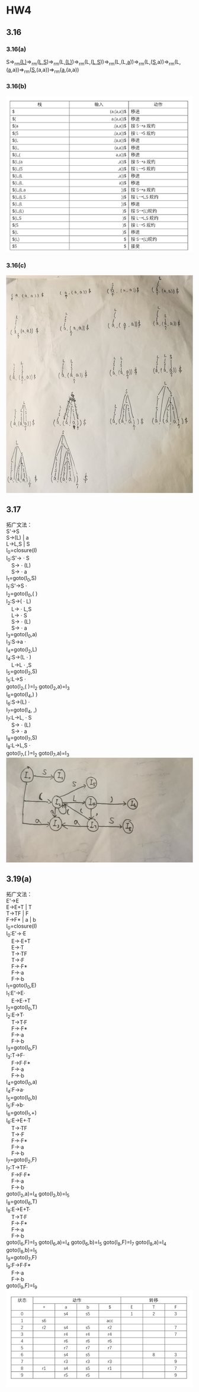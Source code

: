 # HW4
## 3.16
### 3.16(a)
S⇒<sub>rm</sub><u>(L)</u>⇒<sub>rm</sub>(<u>L,S</u>)⇒<sub>rm</sub>(L,<u>(L)</u>)⇒<sub>rm</sub>(L,(<u>L,S</u>))⇒<sub>rm</sub>(L,(L,<u>a</u>))⇒<sub>rm</sub>(L,(<u>S</u>,a))⇒<sub>rm</sub>(L,(<u>a</u>,a))⇒<sub>rm</sub>(<u>S</u>,(a,a))⇒<sub>rm</sub>(<u>a</u>,(a,a))
### 3.16(b)
![](./figs/HW4-1.png)
### 3.16(c)
![](./figs/2.jpg)
## 3.17
拓广文法：  
S'→S  
S→(L) | a  
L→L,S | S  
I<sub>0</sub>=closure(I)  
I<sub>0</sub>:S'→ · S  
&emsp;S→ · (L)  
&emsp;S→ · a  
I<sub>1</sub>=goto(I<sub>0</sub>,S)  
I<sub>1</sub>:S'→S ·   
I<sub>2</sub>=goto(I<sub>0</sub>,( )   
I<sub>2</sub>:S→( · L)  
&emsp;L→ · L,S  
&emsp;L→ · S  
&emsp;S→ · (L)  
&emsp;S→ · a  
I<sub>3</sub>=goto(I<sub>0</sub>,a)  
I<sub>3</sub>:S→a ·   
I<sub>4</sub>=goto(I<sub>2</sub>,L)  
I<sub>4</sub>:S→(L · )  
&emsp;L→L · ,S  
I<sub>5</sub>=goto(I<sub>2</sub>,S)  
I<sub>5</sub>:L→S ·     
goto(I<sub>2</sub>,( )=I<sub>2</sub>  goto(I<sub>2</sub>,a)=I<sub>3</sub>  
I<sub>6</sub>=goto(I<sub>4</sub>,) )  
I<sub>6</sub>:S→(L) ·   
I<sub>7</sub>=goto(I<sub>4</sub>, ,)  
I<sub>7</sub>:L→L, · S  
&emsp;S→ · (L)  
&emsp;S→ · a  
I<sub>8</sub>=goto(I<sub>7</sub>,S)  
I<sub>8</sub>:L→L,S ·   
goto(I<sub>7</sub>,( )=I<sub>2</sub>  goto(I<sub>7</sub>,a)=I<sub>3</sub>  
![](./figs/3.jpg)
## 3.19(a)
拓广文法：  
E'→E  
E→E+T | T  
T→TF | F  
F→F* | a | b   
I<sub>0</sub>=closure(I)  
I<sub>0</sub>:E'→·E  
&emsp;E→·E+T  
&emsp;E→·T  
&emsp;T→·TF  
&emsp;T→·F  
&emsp;F→·F*  
&emsp;F→·a  
&emsp;F→·b  
I<sub>1</sub>=goto(I<sub>0</sub>,E)  
I<sub>1</sub>:E'→E·  
&emsp;E→E·+T  
I<sub>2</sub>=goto(I<sub>0</sub>,T)  
I<sub>2</sub>:E→T·  
&emsp;T→T·F  
&emsp;F→·F*  
&emsp;F→·a  
&emsp;F→·b  
I<sub>3</sub>=goto(I<sub>0</sub>,F)  
I<sub>3</sub>:T→F·  
&emsp;F→F·F*  
&emsp;F→·a  
&emsp;F→·b  
I<sub>4</sub>=goto(I<sub>0</sub>,a)  
I<sub>4</sub>:F→a·    
I<sub>5</sub>=goto(I<sub>0</sub>,b)  
I<sub>5</sub>:F→b·    
I<sub>6</sub>=goto(I<sub>1</sub>,+)  
I<sub>6</sub>:E→E+·T  
&emsp;T→·TF  
&emsp;T→·F  
&emsp;F→·F*  
&emsp;F→·a  
&emsp;F→·b    
I<sub>7</sub>=goto(I<sub>2</sub>,F)  
I<sub>7</sub>:T→TF·  
&emsp;F→F·F*  
&emsp;F→·a  
&emsp;F→·b  
goto(I<sub>2</sub>,a)=I<sub>4</sub>  goto(I<sub>2</sub>,b)=I<sub>5</sub>  
I<sub>8</sub>=goto(I<sub>6</sub>,T)  
I<sub>8</sub>:E→E+T·  
&emsp;T→T·F  
&emsp;F→·F*  
&emsp;F→·a  
&emsp;F→·b    
goto(I<sub>6</sub>,F)=I<sub>3</sub>  goto(I<sub>6</sub>,a)=I<sub>4</sub>  goto(I<sub>6</sub>,b)=I<sub>5</sub>  goto(I<sub>8</sub>,F)=I<sub>7</sub>  goto(I<sub>8</sub>,a)=I<sub>4</sub>  goto(I<sub>8</sub>,b)=I<sub>5</sub>  
I<sub>9</sub>=goto(I<sub>7</sub>,F)  
I<sub>9</sub>:F→F·F*  
&emsp;F→·a  
&emsp;F→·b  
goto(I<sub>9</sub>,F)=I<sub>9</sub>  
![](./figs/4.png)